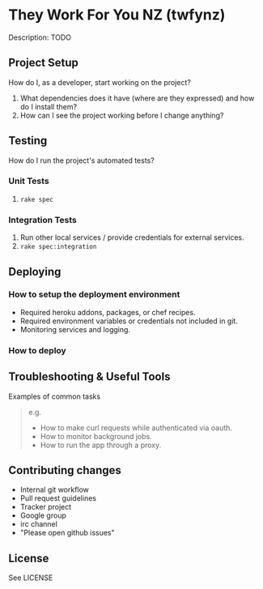 # They Work For You NZ (twfynz)

Description: TODO

## Project Setup

How do I, as a developer, start working on the project?

1. What dependencies does it have (where are they expressed) and how do I install them?
2. How can I see the project working before I change anything?

## Testing

How do I run the project's automated tests?

### Unit Tests

1. `rake spec`

### Integration Tests

1. Run other local services / provide credentials for external services.
2. `rake spec:integration`

## Deploying

### How to setup the deployment environment

- Required heroku addons, packages, or chef recipes.
- Required environment variables or credentials not included in git.
- Monitoring services and logging.

### How to deploy

## Troubleshooting & Useful Tools

Examples of common tasks

> e.g.
> 
> - How to make curl requests while authenticated via oauth.
> - How to monitor background jobs.
> - How to run the app through a proxy.

## Contributing changes

- Internal git workflow
- Pull request guidelines
- Tracker project
- Google group
- irc channel
- "Please open github issues"

## License

See LICENSE
